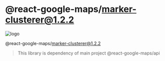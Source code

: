 # @react-google-maps/marker-clusterer@1.2.2

![logo](https://raw.githubusercontent.com/JustFly1984/react-google-maps-api/master/logo.png)

@react-google-maps/marker-clusterer@1.2.2

> This library is dependency of main project @react-google-maps/api

